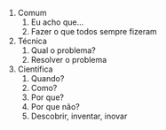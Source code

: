1. Comum
	1. Eu acho que...
	2. Fazer o que todos sempre fizeram
2. Técnica
	1. Qual o problema?
	2. Resolver o problema
3. Científica
	1. Quando?
	2. Como?
	3. Por que?
	4. Por que não?
	5. Descobrir, inventar, inovar